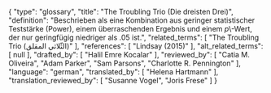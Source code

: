 {
    "type": "glossary",
    "title": "The Troubling Trio (Die dreisten Drei)",
    "definition": "Beschrieben als eine Kombination aus geringer statistischer Teststärke (Power), einem überraschenden Ergebnis und einem *p*\\-Wert, der nur geringfügig niedriger als .05 ist.",
    "related_terms": [
        "The Troubling Trio (الثّلاثي المقلق)"
    ],
    "references": [
        "Lindsay (2015)"
    ],
    "alt_related_terms": [
        null
    ],
    "drafted_by": [
        "Halil Emre Kocalar"
    ],
    "reviewed_by": [
        "Catia M. Oliveira",
        "Adam Parker",
        "Sam Parsons",
        "Charlotte R. Pennington"
    ],
    "language": "german",
    "translated_by": [
        "Helena Hartmann"
    ],
    "translation_reviewed_by": [
        "Susanne Vogel",
        "Joris Frese"
    ]
}